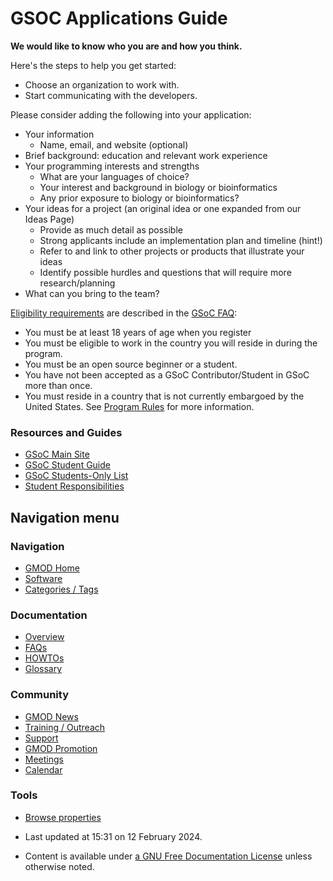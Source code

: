 



<span id="top"></span>




# <span dir="auto">GSOC Applications Guide</span>









**We would like to know who you are and how you think.**

  
Here's the steps to help you get started:

- Choose an organization to work with.
- Start communicating with the developers.

  
Please consider adding the following into your application:

- Your information
  - Name, email, and website (optional)
- Brief background: education and relevant work experience
- Your programming interests and strengths
  - What are your languages of choice?
  - Your interest and background in biology or bioinformatics
  - Any prior exposure to biology or bioinformatics?
- Your ideas for a project (an original idea or one expanded from our
  Ideas Page)
  - Provide as much detail as possible
  - Strong applicants include an implementation plan and timeline
    (hint!)
  - Refer to and link to other projects or products that illustrate your
    ideas
  - Identify possible hurdles and questions that will require more
    research/planning
- What can you bring to the team?

  
<a
href="https://developers.google.com/open-source/gsoc/faq#what_are_the_eligibility_requirements_for_participation#what_are_the_eligibility_requirements_for_participation"
class="external text" rel="nofollow">Eligibility requirements</a> are
described in the
<a href="https://developers.google.com/open-source/gsoc/faq"
class="external text" rel="nofollow">GSoC FAQ</a>:

- You must be at least 18 years of age when you register
- You must be eligible to work in the country you will reside in during
  the program.
- You must be an open source beginner or a student.
- You have not been accepted as a GSoC Contributor/Student in GSoC more
  than once.
- You must reside in a country that is not currently embargoed by the
  United States. See
  <a href="https://developers.google.com/open-source/gsoc/rules"
  class="external text" rel="nofollow">Program Rules</a> for more
  information.

### <span id="Resources_and_Guides" class="mw-headline">Resources and Guides</span>

- <a href="https://developers.google.com/open-source/gsoc/"
  class="external text" rel="nofollow">GSoC Main Site</a>
- <a
  href="https://developers.google.com/open-source/gsoc/resources/manual"
  class="external text" rel="nofollow">GSoC Student Guide</a>
- <a
  href="http://groups.google.com/group/google-summer-of-code-students-list"
  class="external text" rel="nofollow">GSoC Students-Only List</a>
- <a
  href="https://developers.google.com/open-source/gsoc/help/responsibilities#student_responsibilities#student_responsibilities"
  class="external text" rel="nofollow">Student Responsibilities</a>








## Navigation menu









### Navigation



- <span id="n-GMOD-Home">[GMOD Home](Main_Page)</span>
- <span id="n-Software">[Software](GMOD_Components)</span>
- <span id="n-Categories-.2F-Tags">[Categories /
  Tags](Categories)</span>




### Documentation



- <span id="n-Overview">[Overview](Overview)</span>
- <span id="n-FAQs">[FAQs](Category%3AFAQ)</span>
- <span id="n-HOWTOs">[HOWTOs](Category%3AHOWTO)</span>
- <span id="n-Glossary">[Glossary](Glossary)</span>




### Community



- <span id="n-GMOD-News">[GMOD News](GMOD_News)</span>
- <span id="n-Training-.2F-Outreach">[Training /
  Outreach](Training_and_Outreach)</span>
- <span id="n-Support">[Support](Support)</span>
- <span id="n-GMOD-Promotion">[GMOD Promotion](GMOD_Promotion)</span>
- <span id="n-Meetings">[Meetings](Meetings)</span>
- <span id="n-Calendar">[Calendar](Calendar)</span>




### Tools

- <span id="t-smwbrowselink"><a href="Special%253ABrowse/GSOC_Applications_Guide" rel="smw-browse">Browse
  properties</a></span>



- <span id="footer-info-lastmod">Last updated at 15:31 on 12 February
  2024.</span>
<!-- - <span id="footer-info-viewcount">14,346 page views.</span> -->
- <span id="footer-info-copyright">Content is available under
  <a href="http://www.gnu.org/licenses/fdl-1.3.html" class="external"
  rel="nofollow">a GNU Free Documentation License</a> unless otherwise
  noted.</span>

<!-- -->



<!-- -->




